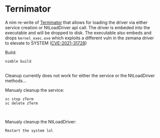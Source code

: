 # Ternimator
A nim re-write of [Terminator](https://github.com/ZeroMemoryEx/Terminator/) that allows for loading the driver via either service creation or NtLoadDriver api call. The driver is embeded into the executable and will be dropped to disk. The executable also embeds and drops `kernel_exec.exe` which exploits a different vuln in the zemana driver to elevate to SYSTEM ([CVE-2021-31728](https://github.com/irql0/CVE-2021-31728/tree/master))

Build:
```
nimble build
```
<br>
Cleanup currently does not work for either the service or the NtLoadDriver methods...
<br>

Manualy cleanup the service:
```
sc stop zTerm
sc delete zTerm
```
<br>

Manualy cleanup the NtLoadDriver:
```
Restart the system lol
```
